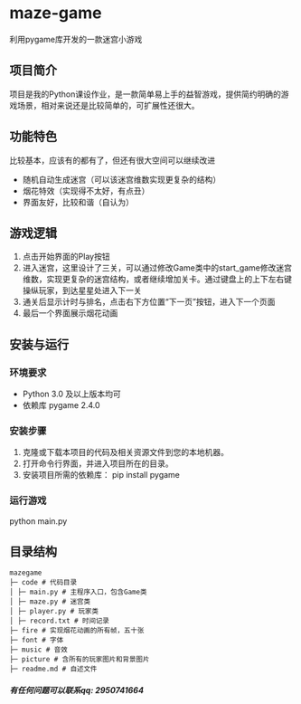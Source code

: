 # maze-game
利用pygame库开发的一款迷宫小游戏
## 项目简介
项目是我的Python课设作业，是一款简单易上手的益智游戏，提供简约明确的游戏场景，相对来说还是比较简单的，可扩展性还很大。
## 功能特色
比较基本，应该有的都有了，但还有很大空间可以继续改进
- 随机自动生成迷宫（可以该迷宫维数实现更复杂的结构）
- 烟花特效（实现得不太好，有点丑）
- 界面友好，比较和谐（自认为）
## 游戏逻辑
1. 点击开始界面的Play按钮
2. 进入迷宫，这里设计了三关，可以通过修改Game类中的start_game修改迷宫维数，实现更复杂的迷宫结构，或者继续增加关卡。通过键盘上的上下左右键操纵玩家，到达星星处进入下一关
3. 通关后显示计时与排名，点击右下方位置“下一页”按钮，进入下一个页面
4. 最后一个界面展示烟花动画
## 安装与运行
### 环境要求 
- Python 3.0 及以上版本均可
- 依赖库 pygame 2.4.0
### 安装步骤
1. 克隆或下载本项目的代码及相关资源文件到您的本地机器。
2. 打开命令行界面，并进入项目所在的目录。
3. 安装项目所需的依赖库：
   pip install pygame
### 运行游戏
python main.py
## 目录结构
```
mazegame
├─ code # 代码目录
│ ├─ main.py # 主程序入口，包含Game类
│ ├─ maze.py # 迷宫类
│ ├─ player.py # 玩家类
│ ├─ record.txt # 时间记录
├─ fire # 实现烟花动画的所有帧，五十张
├─ font # 字体
├─ music # 音效
├─ picture # 含所有的玩家图片和背景图片
├─ readme.md # 自述文件
```
##### 有任何问题可以联系qq: 2950741664
